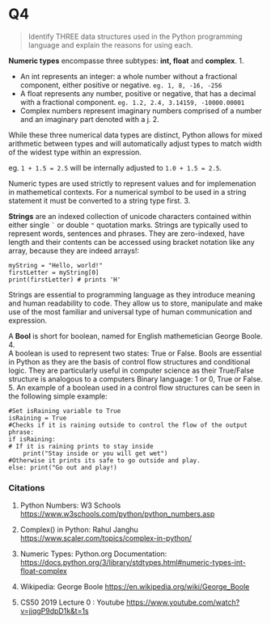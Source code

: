 # Q4

> Identify THREE data structures used in the Python programming language and explain the reasons for using each.

**Numeric types** encompasse three subtypes: **int, float** and **complex**. 1. 

- An int represents an integer: a whole number without a fractional component, either positive or negative.  ```eg. 1, 8, -16, -256```
- A float represents any number, positive or negative, that has a decimal with a fractional component. 
```eg. 1.2, 2.4, 3.14159, -10000.00001```
- Complex numbers represent imaginary numbers comprised of a number and an imaginary part denoted with a j. 2.  

While these three numerical data types are distinct, Python allows for mixed arithmetic between types and will automatically adjust types to match width of the widest type within an expression.  

eg. ```1 + 1.5 = 2.5```  will be internally adjusted to ```1.0 + 1.5 = 2.5```.  

Numeric types are used strictly to represent values and for implemenation in mathemetical contexts. For a numerical symbol to be used in a string statement it must be converted to a string type first. 3. 


**Strings** are an indexed collection of unicode characters contained within either single ``` ` ``` or double ``` " ``` quotation marks. Strings are typically used to represent words, sentences and phrases. They are zero-indexed, have length and their contents can be accessed using bracket notation like any array, because they are indeed arrays!: 
``` 
myString = "Hello, world!"
firstLetter = myString[0] 
print(firstLetter) # prints 'H'
 ```
 Strings are essential to programming language as they introduce meaning and human readability to code. They allow us to store, manipulate and make use of the most familiar and universal type of human communication and expression.  

A **Bool** is short for boolean, named for English mathemetician George Boole. 4.  
A boolean is used to represent two states: True or False. Bools are essential in Python as they are the basis of control flow structures and conditional logic. They are particularly useful in computer science as their True/False structure is analogous to a computers Binary language: 1 or 0, True or False.  5.
An example of a boolean used in a control flow structures can be seen in the following simple example: 
``` 
#Set isRaining variable to True
isRaining = True
#Checks if it is raining outside to control the flow of the output phrase:  
if isRaining:
# If it is raining prints to stay inside
    print("Stay inside or you will get wet")
#Otherwise it prints its safe to go outside and play.
else: print("Go out and play!)  
```  


  
   


  
### Citations

1. Python Numbers: W3 Schools https://www.w3schools.com/python/python_numbers.asp

2. Complex() in Python: Rahul Janghu https://www.scaler.com/topics/complex-in-python/

3. Numeric Types: Python.org Documentation: https://docs.python.org/3/library/stdtypes.html#numeric-types-int-float-complex

4. Wikipedia: George Boole https://en.wikipedia.org/wiki/George_Boole

5. CS50 2019 Lecture 0 : Youtube https://www.youtube.com/watch?v=jjqgP9dpD1k&t=1s